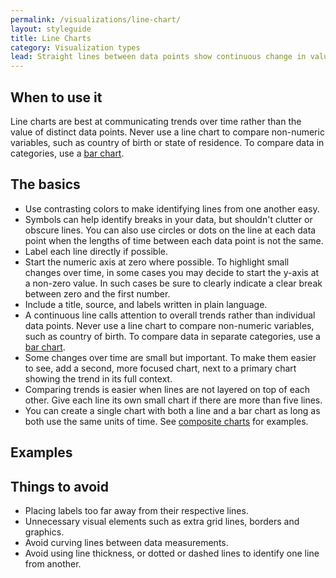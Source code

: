 ```yaml
---
permalink: /visualizations/line-chart/
layout: styleguide
title: Line Charts
category: Visualization types
lead: Straight lines between data points show continuous change in value, usually over time.
---
```


## When to use it
Line charts are best at communicating trends over time rather than the value of distinct data points. Never use a line chart to compare non-numeric variables, such as country of birth or state of residence. To compare data in categories, use a [bar chart]().

## The basics
- Use contrasting colors to make identifying lines from one another easy. 
- Symbols can help identify breaks in your data, but shouldn't clutter or obscure lines.  You can also use circles or dots on the line at each data point when the lengths of time between each data point is not the same.
- Label each line directly if possible.  
- Start the numeric axis at zero where possible.  To highlight small changes over time, in some cases you may decide to start the y-axis at a non-zero value.  In such cases be sure to clearly indicate a clear break between zero and the first number. 
- Include a title, source, and labels written in plain language. 
- A continuous line calls attention to overall trends rather than individual data points. Never use a line chart to compare non-numeric variables, such as country of birth. To compare data in separate categories, use a [bar chart]().
- Some changes over time are small but important. To make them easier to see, add a second, more focused chart, next to a primary chart showing the trend in its full context.
- Comparing trends is easier when lines are not layered on top of each other. Give each line its own small chart if there are more than five lines.
- You can create a single chart with both a line and a bar chart as long as both use the same units of time.  See [composite charts]() for examples. 

## Examples

## Things to avoid

- Placing labels too far away from their respective lines.
- Unnecessary visual elements such as extra grid lines, borders and graphics.
- Avoid curving lines between data measurements. 
- Avoid using line thickness, or dotted or dashed lines to identify one line from another. 



